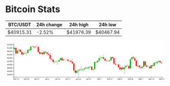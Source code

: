 # Bitcoin Stats

BTC/USDT|24h change|24h high|24h low|
|---|---|---|---|
|$40915.31|-2.52%|$41976.39|$40467.94|

<img src="./chart.svg">
